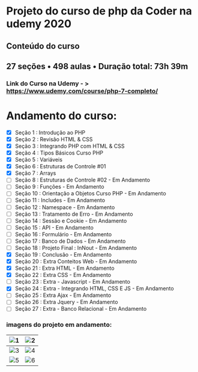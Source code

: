# Projeto do curso de php da Coder na udemy 2020

## Conteúdo do curso
## 27 seções • 498 aulas • Duração total: 73h 39m

### Link do Curso na Udemy - > https://www.udemy.com/course/php-7-completo/

# Andamento do curso:
- [X] Seção 1 : Introdução ao PHP
- [X] Seção 2 : Revisão HTML & CSS
- [X] Seção 3 : Integrando PHP com HTML & CSS
- [X] Seção 4 : Tipos Básicos Curso PHP
- [X] Seção 5 : Variáveis
- [X] Seção 6 : Estruturas de Controle #01 
- [X] Seção 7 : Arrays 
- [ ] Seção 8 : Estruturas de Controle #02  - Em Andamento
- [ ] Seção 9 : Funções  - Em Andamento
- [ ] Seção 10 : Orientação a Objetos Curso PHP  - Em Andamento
- [ ] Seção 11 : Includes  - Em Andamento
- [ ] Seção 12 : Namespace  - Em Andamento
- [ ] Seção 13 : Tratamento de Erro  - Em Andamento
- [ ] Seção 14 : Sessão e Cookie  - Em Andamento
- [ ] Seção 15 : API  - Em Andamento
- [ ] Seção 16 : Formulário  - Em Andamento
- [ ] Seção 17 : Banco de Dados  - Em Andamento
- [ ] Seção 18 : Projeto Final : InNout  - Em Andamento
- [X] Seção 19 : Conclusão  - Em Andamento
- [X] Seção 20 : Extra Conteitos Web  - Em Andamento
- [X] Seção 21 : Extra HTML  - Em Andamento
- [X] Seção 22 : Extra CSS  - Em Andamento
- [ ] Seção 23 : Extra - Javascript  - Em Andamento
- [X] Seção 24 : Extra - Integrando HTML, CSS E JS  - Em Andamento
- [ ] Seção 25 : Extra Ajax  - Em Andamento
- [ ] Seção 26 : Extra Jquery  - Em Andamento
- [ ] Seção 27 : Extra - Banco Relacional  - Em Andamento

### imagens do projeto em andamento:
| ![1](https://user-images.githubusercontent.com/5197047/88486063-614da300-cf51-11ea-9bbf-e3da977af861.png)| ![2](https://user-images.githubusercontent.com/5197047/88486070-6f032880-cf51-11ea-9dc1-4a290c0aa09b.png) |
|:-----:|-------|
| ![3](https://user-images.githubusercontent.com/5197047/88486079-80e4cb80-cf51-11ea-93f6-6da43788d33d.png) | ![4](https://user-images.githubusercontent.com/5197047/88486083-8c37f700-cf51-11ea-95fc-85504bcc77c1.png) |
| ![5](https://user-images.githubusercontent.com/5197047/92305444-e028f900-ef5d-11ea-95ea-49808b22ca9b.png)|  ![6](https://user-images.githubusercontent.com/5197047/92305784-c0df9b00-ef60-11ea-94f4-f47b6a8f3bf3.png) |